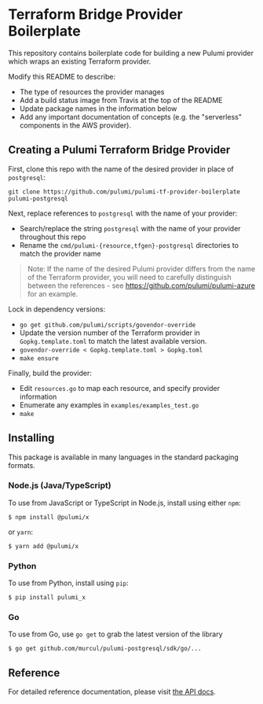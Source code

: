 # Terraform Bridge Provider Boilerplate

This repository contains boilerplate code for building a new Pulumi provider which wraps an existing
Terraform provider.

Modify this README to describe:

- The type of resources the provider manages
- Add a build status image from Travis at the top of the README
- Update package names in the information below
- Add any important documentation of concepts (e.g. the "serverless" components in the AWS provider).

## Creating a Pulumi Terraform Bridge Provider

First, clone this repo with the name of the desired provider in place of `postgresql`:

```
git clone https://github.com/pulumi/pulumi-tf-provider-boilerplate pulumi-postgresql
```

Next, replace references to `postgresql` with the name of your provider:

- Search/replace the string `postgresql` with the name of your provider throughout this repo
- Rename the `cmd/pulumi-{resource,tfgen}-postgresql` directories to match the provider name

> Note: If the name of the desired Pulumi provider differs from the name of the Terraform provider, you will need to carefully distinguish between the references - see https://github.com/pulumi/pulumi-azure for an example.

Lock in dependency versions:

- `go get github.com/pulumi/scripts/govendor-override`
- Update the version number of the Terraform provider in `Gopkg.template.toml` to match the latest available version.
- `govendor-override < Gopkg.template.toml > Gopkg.toml`
- `make ensure`

Finally, build the provider:

- Edit `resources.go` to map each resource, and specify provider information
- Enumerate any examples in `examples/examples_test.go`
- `make`

## Installing

This package is available in many languages in the standard packaging formats.

### Node.js (Java/TypeScript)

To use from JavaScript or TypeScript in Node.js, install using either `npm`:

    $ npm install @pulumi/x

or `yarn`:

    $ yarn add @pulumi/x

### Python

To use from Python, install using `pip`:

    $ pip install pulumi_x

### Go

To use from Go, use `go get` to grab the latest version of the library

    $ go get github.com/murcul/pulumi-postgresql/sdk/go/...

## Reference

For detailed reference documentation, please visit [the API docs][1].

[1]: https://pulumi.io/reference/pkg/nodejs/@pulumi/x/index.html
